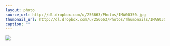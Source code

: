 ```yaml
---
layout: photo
source_url: http://dl.dropbox.com/u/256663/Photos/IMAG0350.jpg
thumbnail_url: http://dl.dropbox.com/u/256663/Photos/Thumbnails/IMAG0350.jpg
caption: ""
---
```

![](http://dl.dropbox.com/u/256663/Photos/IMAG0350.jpg)